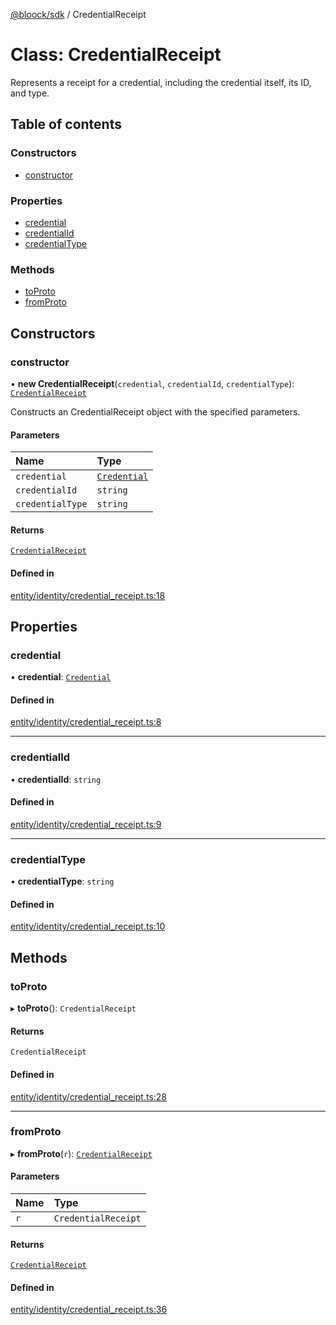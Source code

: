 [@bloock/sdk](../index.md) / CredentialReceipt

# Class: CredentialReceipt

Represents a receipt for a credential, including the credential itself, its ID, and type.

## Table of contents

### Constructors

- [constructor](CredentialReceipt.md#constructor)

### Properties

- [credential](CredentialReceipt.md#credential)
- [credentialId](CredentialReceipt.md#credentialid)
- [credentialType](CredentialReceipt.md#credentialtype)

### Methods

- [toProto](CredentialReceipt.md#toproto)
- [fromProto](CredentialReceipt.md#fromproto)

## Constructors

### constructor

• **new CredentialReceipt**(`credential`, `credentialId`, `credentialType`): [`CredentialReceipt`](CredentialReceipt.md)

Constructs an CredentialReceipt object with the specified parameters.

#### Parameters

| Name | Type |
| :------ | :------ |
| `credential` | [`Credential`](Credential.md) |
| `credentialId` | `string` |
| `credentialType` | `string` |

#### Returns

[`CredentialReceipt`](CredentialReceipt.md)

#### Defined in

[entity/identity/credential_receipt.ts:18](https://github.com/bloock/bloock-sdk/blob/46978bc/languages/js/src/entity/identity/credential_receipt.ts#L18)

## Properties

### credential

• **credential**: [`Credential`](Credential.md)

#### Defined in

[entity/identity/credential_receipt.ts:8](https://github.com/bloock/bloock-sdk/blob/46978bc/languages/js/src/entity/identity/credential_receipt.ts#L8)

___

### credentialId

• **credentialId**: `string`

#### Defined in

[entity/identity/credential_receipt.ts:9](https://github.com/bloock/bloock-sdk/blob/46978bc/languages/js/src/entity/identity/credential_receipt.ts#L9)

___

### credentialType

• **credentialType**: `string`

#### Defined in

[entity/identity/credential_receipt.ts:10](https://github.com/bloock/bloock-sdk/blob/46978bc/languages/js/src/entity/identity/credential_receipt.ts#L10)

## Methods

### toProto

▸ **toProto**(): `CredentialReceipt`

#### Returns

`CredentialReceipt`

#### Defined in

[entity/identity/credential_receipt.ts:28](https://github.com/bloock/bloock-sdk/blob/46978bc/languages/js/src/entity/identity/credential_receipt.ts#L28)

___

### fromProto

▸ **fromProto**(`r`): [`CredentialReceipt`](CredentialReceipt.md)

#### Parameters

| Name | Type |
| :------ | :------ |
| `r` | `CredentialReceipt` |

#### Returns

[`CredentialReceipt`](CredentialReceipt.md)

#### Defined in

[entity/identity/credential_receipt.ts:36](https://github.com/bloock/bloock-sdk/blob/46978bc/languages/js/src/entity/identity/credential_receipt.ts#L36)
